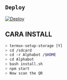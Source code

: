 ## `Deploy`
[![Deploy](https://www.herokucdn.com/deploy/button.svg)](https://heroku.com/deploy?template=https://github.com/DekyuBae/soi-bot/)

## CARA INSTALL

```bash
> termux-setup-storage [Y]
> cd /sdcard
> cd -r Alphabot /$HOME
> cd Alphabot
> bash install.sh 
> npm start
> Now scan the QR
```
